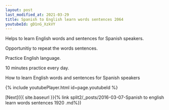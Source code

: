 ```yaml
---
layout: post
last_modified_at: 2021-03-29
title: Spanish to English learn words sentences 2064 
youtubeId: gD1nG_XzkVY
---
```

 
 
Helps to learn English words and sentences for Spanish speakers.

Opportunitiy to repeat the words sentences. 

Practice English language. 
 
10 minutes practice every day. 
 
How to learn English words and sentences for Spanish speakers 
 
{% include youtubePlayer.html id=page.youtubeId %}
 
 
[Next]({{ site.baseurl }}{% link  split2/_posts/2016-03-07-Spanish to english learn words sentences 1920 .md%})
 
